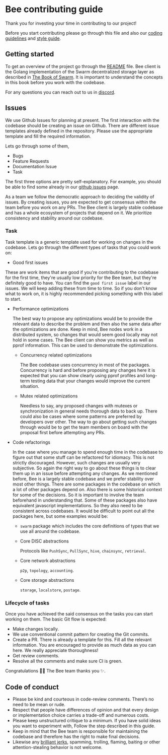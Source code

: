 # Bee contributing guide

Thank you for investing your time in contributing to our project!

Before you start contributing please go through this file and also our [coding guidelines](./CODING.md) and [style guide](./CODINGSTYLE.md).

## Getting started

To get an overview of the project go through the [README](./README.md) file. Bee client is the Golang implementation of the Swarm decentralized storage layer as described in [The Book of Swarm](https://www.ethswarm.org/The-Book-of-Swarm.pdf). It is important to understand the concepts in this book before you work with the codebase.

For any questions you can reach out to us in [discord](https://discord.com/invite/GU22h2utj6).

## Issues

We use Github Issues for planning at present. The first interaction with the codebase should be creating an issue on Github. There are different issue templates already defined in the repository. Please use the appropriate template and fill the required information.

Lets go through some of them,

- Bugs
- Feature Requests
- Documentation Issue
- Task

The first three options are pretty self-explanatory. For example, you should be able to find some already in our [github issues](https://github.com/ethersphere/bee/issues) page.

As a team we follow the democratic approach to deciding the validity of issues. By creating issues, you are expected to get consensus within the team before you work on any PRs. The Bee client is largely stable codebase and has a whole ecosystem of projects that depend on it. We prioritize consistency and stability around our codebase.

### Task

Task template is a generic template used for working on changes in the codebase. Lets go through the different types of tasks that you could work on:

- Good first issues

These are work items that are good if you're contributing to the codebase for the first time, they're usually low priority for the Bee team, but they're definitely good to have. You can find the `good first issue` label in our issues. We will keep adding these from time to time. So if you don't know what to work on, it is highly recommended picking something with this label to start.

- Performance optimizations

  The best way to propose any optimizations would be to provide the relevant data to describe the problem and then also the same data after the optimizations are done. Keep in mind, Bee nodes work in a distributed system, so changes that would seem good locally may not hold in some cases. The Bee client can show you metrics as well as pprof information. This can be used to demonstrate the optimizations.

  - Concurrency related optimizations

    The Bee codebase uses concurrency in most of the packages. Concurrency is hard and before proposing any changes here it is expected that you can show clearly using pprof profiles and long-term testing data that your changes would improve the current situation.

  - Mutex related optimizations

    Needless to say, any proposed changes with mutexes or synchronization in general needs thorough data to back up. There could also be cases where some patterns are preferred by developers over other. The way to go about getting such changes through would be to get the team members on board with the proposal first before attempting any PRs.

- Code refactorings

  In the case where you manage to spend enough time in the codebase to figure out that some stuff can be refactored for idiomacy. This is not strictly discouraged. However, such changes are usually very subjective. So again the right way to go about these things is to clear them up in an issue before attempting any changes. As we mentioned before, Bee is a largely stable codebase and we prefer stability over most other things. There are some packages in the codebase on which a lot of other packages depend on. Also there is some historical context for some of the decisions. So it is important to involve the team beforehand in understanding that. Some of these packages also have equivalent javascript implementations. So they also need to be consistent across codebases. It would be difficult to point out all the packages here, but some examples would be:

  - `swarm` package which includes the core definitions of types that we use all around the codebase.

  - Core DISC abstractions

    Protocols like `PushSync`, `PullSync`, `hive`, `chainsync`, `retrieval`.

  - Core network abstractions

    `p2p`, `topology`, `accounting`.

  - Core storage abstractions

    `storage`, `localstore`, `postage`.


### Lifecycle of tasks

Once you have achieved the said consensus on the tasks you can start working on them. The basic Git flow is expected:

- Make changes locally.
- We use conventional commit pattern for creating the Git commits.
- Create a PR. There is already a template for this. Fill all the relevant information. You are encouraged to provide as much data as you can here. We really appreciate thoroughness!
- Get review comments.
- Resolve all the comments and make sure CI is green.

Congratulations :tada::tada: The Bee team thanks you :sparkles:.

## Code of conduct

- Please be kind and courteous in code-review comments. There’s no need to be mean or rude.
- Respect that people have differences of opinion and that every design or implementation choice carries a trade-off and numerous costs.
- Please keep unstructured critique to a minimum. If you have solid ideas you want to experiment with, Follow the step described in this guide.
- Keep in mind that the Bee team is responsible for maintaining the codebase and therefore has the right to make final decisions.
- Likewise any [brilliant jerks](https://www.brendangregg.com/blog/2017-11-13/brilliant-jerks.html), spamming, trolling, flaming, baiting or other attention-stealing behavior is not welcome.
